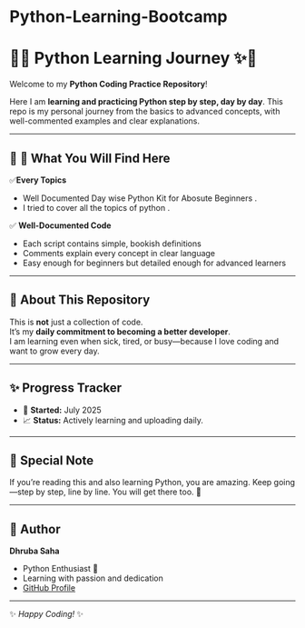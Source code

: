 # Python-Learning-Bootcamp
# 🐍✨ Python Learning Journey ✨🐍

Welcome to my **Python Coding Practice Repository**!

Here I am **learning and practicing Python step by step, day by day**. This repo is my personal journey from the basics to advanced concepts, with well-commented examples and clear explanations.

---

## 🌿 📘 What You Will Find Here

✅**Every Topics**
- Well Documented Day wise Python Kit for Abosute Beginners .
- I tried to cover all the topics of python .


✅ **Well-Documented Code**
- Each script contains simple, bookish definitions
- Comments explain every concept in clear language
- Easy enough for beginners but detailed enough for advanced learners

---

## 🌸 About This Repository

This is **not** just a collection of code.  
It’s my **daily commitment to becoming a better developer**.  
I am learning even when sick, tired, or busy—because I love coding and want to grow every day.

---

## ✨ Progress Tracker

- 📅 **Started:** July 2025
- 📈 **Status:** Actively learning and uploading daily.

---

## 🌟 Special Note

If you’re reading this and also learning Python, you are amazing. Keep going—step by step, line by line. You will get there too. 🌿

---

## 💖 Author

**Dhruba Saha**
- Python Enthusiast 🐍
- Learning with passion and dedication
- [GitHub Profile](https://github.com/dhrubasaha001)

---

✨ *Happy Coding!* ✨
